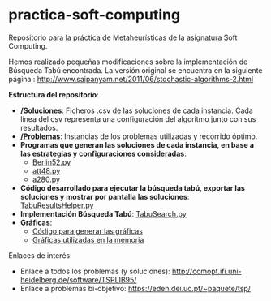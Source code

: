 # practica-soft-computing

Repositorio para la práctica de Metaheurísticas de la asignatura Soft Computing.

Hemos realizado pequeñas modificaciones sobre la implementación de Búsqueda Tabú encontrada. La versión original se encuentra en la siguiente página : http://www.saipanyam.net/2011/06/stochastic-algorithms-2.html

**Estructura del repositorio**:
- [**/Soluciones**](https://github.com/ailopera/practica-soft-computing/tree/master/soluciones): Ficheros .csv de las soluciones de cada instancia. Cada línea del csv representa una configuración del algoritmo junto con sus resultados.
- [**/Problemas**](https://github.com/ailopera/practica-soft-computing/tree/master/problemas): Instancias de los problemas utilizadas y recorrido óptimo.
- **Programas que generan las soluciones de cada instancia, en base a las estrategias y configuraciones consideradas**:
    - [Berlin52.py](https://github.com/ailopera/practica-soft-computing/blob/master/Berlin52.py)
    - [att48.py](https://github.com/ailopera/practica-soft-computing/blob/master/att48.py)
    - [a280.py](https://github.com/ailopera/practica-soft-computing/blob/master/a280.py)
- **Código desarrollado para ejecutar la búsqueda tabú, exportar las soluciones y mostrar por pantalla las soluciones**: [TabuResultsHelper.py](https://github.com/ailopera/practica-soft-computing/blob/master/TabuResultsHelper.py)
- **Implementación Búsqueda Tabú**: [TabuSearch.py](https://github.com/ailopera/practica-soft-computing/blob/master/TabuSearch.py)
- **Gráficas**:
    - [Código para generar las gráficas](https://github.com/ailopera/practica-soft-computing/tree/master/R_workspace/codigoGraficas)
    - [Gráficas utilizadas en la memoria](https://github.com/ailopera/practica-soft-computing/tree/master/Graficas)
    


Enlaces de interés:
- Enlace a todos los problemas (y soluciones): http://comopt.ifi.uni-heidelberg.de/software/TSPLIB95/
- Enlace a problemas bi-objetivo: https://eden.dei.uc.pt/~paquete/tsp/

